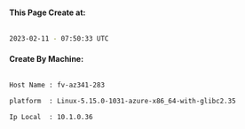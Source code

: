 
   
#### This Page Create at:

```bash

2023-02-11 - 07:50:33 UTC

```

#### Create By Machine:

```bash

Host Name : fv-az341-283

platform  : Linux-5.15.0-1031-azure-x86_64-with-glibc2.35

Ip Local  : 10.1.0.36

```

